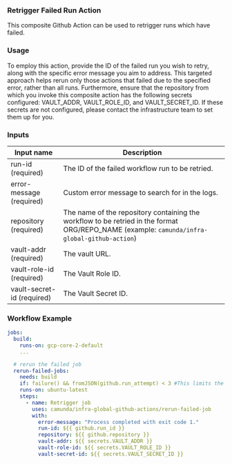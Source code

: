 ### Retrigger Failed Run Action

This composite Github Action can be used to retrigger runs which have failed.

### Usage

To employ this action, provide the ID of the failed run you wish to retry, along with the specific error message you aim to address. This targeted approach helps rerun only those actions that failed due to the specified error, rather than all runs. Furthermore, ensure that the repository from which you invoke this composite action has the following secrets configured: VAULT_ADDR, VAULT_ROLE_ID, and VAULT_SECRET_ID. If these secrets are not configured, please contact the infrastructure team to set them up for you.

### Inputs

| Input name                 | Description                                                                                                                                  |
|----------------------------|----------------------------------------------------------------------------------------------------------------------------------------------|
| run-id (required)          | The ID of the failed workflow run to be retried.                                                                                             |
| error-message (required)   | Custom error message to search for in the logs.                                                                                              |
| repository (required)      | The name of the repository containing the workflow to be retried in the format ORG/REPO_NAME (example: `camunda/infra-global-github-action`) |
| vault-addr (required)      | The vault URL.                                                                                                                               |
| vault-role-id (required)   | The Vault Role ID.                                                                                                                           |
| vault-secret-id (required) | The Vault Secret ID.                                                                                                                         |

### Workflow Example
```yaml
jobs:
  build:
    runs-on: gcp-core-2-default
    ...

  # rerun the failed job
  rerun-failed-jobs:
    needs: build
    if: failure() && fromJSON(github.run_attempt) < 3 #This limits the job to only be retried two times
    runs-on: ubuntu-latest
    steps:
      - name: Retrigger job
        uses: camunda/infra-global-github-actions/rerun-failed-job
        with:
          error-message: "Process completed with exit code 1."
          run-id: ${{ github.run_id }}
          repository: ${{ github.repository }}
          vault-addr: ${{ secrets.VAULT_ADDR }}
          vault-role-id: ${{ secrets.VAULT_ROLE_ID }}
          vault-secret-id: ${{ secrets.VAULT_SECRET_ID }}
```
